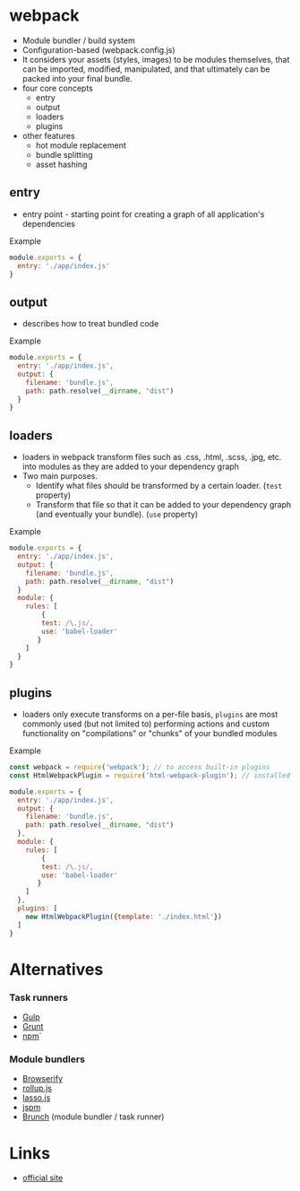 # webpack
- Module bundler / build system
- Configuration-based (webpack.config.js)
- It considers your assets (styles, images) to be modules themselves, that can be imported, modified, manipulated, and that ultimately can be packed into your final bundle.
- four core concepts 
  - entry
  - output
  - loaders
  - plugins
- other features
  - hot module replacement
  - bundle splitting
  - asset hashing

## entry
- entry point - starting point for creating a graph of all application's dependencies

Example
```js
module.exports = {
  entry: './app/index.js'
}
```

## output
- describes how to treat bundled code

Example
```js
module.exports = {
  entry: './app/index.js',
  output: {
    filename: 'bundle.js',
    path: path.resolve(__dirname, "dist")
  }
}
```

## loaders
- loaders in webpack transform files such as .css, .html, .scss, .jpg, etc. into modules as they are added to your dependency graph
- Two main purposes.
  - Identify what files should be transformed by a certain loader. (`test` property)
  - Transform that file so that it can be added to your dependency graph (and eventually your bundle). (`use` property)

Example
```js
module.exports = {
  entry: './app/index.js',
  output: {
    filename: 'bundle.js',
    path: path.resolve(__dirname, "dist")
  }
  module: {
    rules: [
        {
        test: /\.js/,
        use: 'babel-loader'
       }
    ]
  }
}
```

## plugins
-  loaders only execute transforms on a per-file basis, `plugins` are most commonly used (but not limited to) performing actions and custom functionality on "compilations" or "chunks" of your bundled modules


Example
```js
const webpack = require('webpack'); // to access built-in plugins
const HtmlWebpackPlugin = require('html-webpack-plugin'); // installed via npm

module.exports = {
  entry: './app/index.js',
  output: {
    filename: 'bundle.js',
    path: path.resolve(__dirname, "dist")
  },
  module: {
    rules: [
        {
        test: /\.js/,
        use: 'babel-loader'
       }
    ]
  },
  plugins: [
    new HtmlWebpackPlugin({template: './index.html'})
  ]
}
``` 

# Alternatives
### Task runners
- [Gulp](http://gulpjs.com/)
- [Grunt](http://gruntjs.com/)
- [npm](https://www.npmjs.com/)`

### Module bundlers
- [Browserify](http://browserify.org/)
- [rollup.js](http://rollupjs.org/)
- [lasso.js](https://github.com/lasso-js/lasso)
- [jspm](http://jspm.io/)
- [Brunch](http://brunch.io/) (module bundler / task runner)

# Links
- [official site](https://webpack.js.org/)

